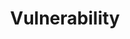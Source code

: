 ---
title: Vulnerability
layout: tag
author_profile: false
taxonomy: Vulnerability
permalink: /detections/vulnerability/
sidebar:
  nav: "detections"
---